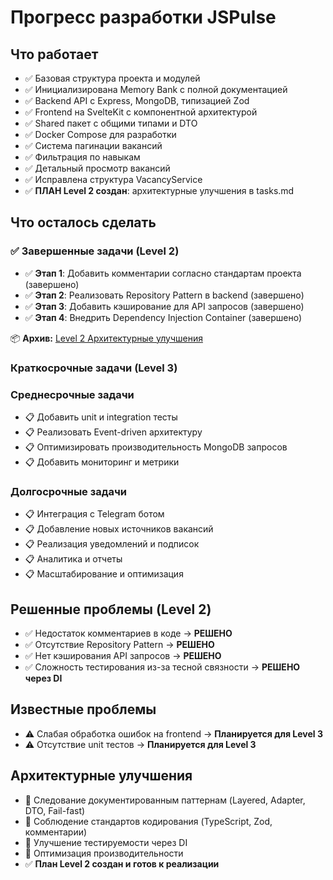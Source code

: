# Прогресс разработки JSPulse

## Что работает
- ✅ Базовая структура проекта и модулей
- ✅ Инициализирована Memory Bank с полной документацией
- ✅ Backend API с Express, MongoDB, типизацией Zod
- ✅ Frontend на SvelteKit с компонентной архитектурой
- ✅ Shared пакет с общими типами и DTO
- ✅ Docker Compose для разработки
- ✅ Система пагинации вакансий
- ✅ Фильтрация по навыкам
- ✅ Детальный просмотр вакансий
- ✅ Исправлена структура VacancyService
- ✅ **ПЛАН Level 2 создан**: архитектурные улучшения в tasks.md

## Что осталось сделать

### ✅ Завершенные задачи (Level 2)
- ✅ **Этап 1**: Добавить комментарии согласно стандартам проекта (завершено)
- ✅ **Этап 2**: Реализовать Repository Pattern в backend (завершено)
- ✅ **Этап 3**: Добавить кэширование для API запросов (завершено)  
- ✅ **Этап 4**: Внедрить Dependency Injection Container (завершено)

📦 **Архив:** [Level 2 Архитектурные улучшения](docs/archive/level2-architectural-improvements-2025-01.md)

### Краткосрочные задачи (Level 3)

### Среднесрочные задачи
- 📋 Добавить unit и integration тесты
- 📋 Реализовать Event-driven архитектуру
- 📋 Оптимизировать производительность MongoDB запросов
- 📋 Добавить мониторинг и метрики

### Долгосрочные задачи
- 📋 Интеграция с Telegram ботом
- 📋 Добавление новых источников вакансий
- 📋 Реализация уведомлений и подписок
- 📋 Аналитика и отчеты
- 📋 Масштабирование и оптимизация

## Решенные проблемы (Level 2)
- ✅ Недостаток комментариев в коде → **РЕШЕНО**
- ✅ Отсутствие Repository Pattern → **РЕШЕНО**
- ✅ Нет кэширования API запросов → **РЕШЕНО**
- ✅ Сложность тестирования из-за тесной связности → **РЕШЕНО через DI**

## Известные проблемы
- ⚠️ Слабая обработка ошибок на frontend → **Планируется для Level 3**
- ⚠️ Отсутствие unit тестов → **Планируется для Level 3**

## Архитектурные улучшения
- 🎯 Следование документированным паттернам (Layered, Adapter, DTO, Fail-fast)
- 🎯 Соблюдение стандартов кодирования (TypeScript, Zod, комментарии)
- 🎯 Улучшение тестируемости через DI
- 🎯 Оптимизация производительности
- ✅ **План Level 2 создан и готов к реализации**